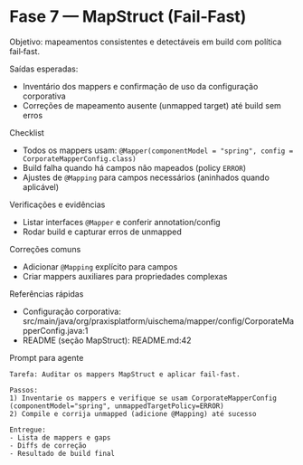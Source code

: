 # Fase 7 — MapStruct (Fail‑Fast)

Objetivo: mapeamentos consistentes e detectáveis em build com política fail‑fast.

Saídas esperadas:

- Inventário dos mappers e confirmação de uso da configuração corporativa
- Correções de mapeamento ausente (unmapped target) até build sem erros

Checklist

- Todos os mappers usam: `@Mapper(componentModel = "spring", config = CorporateMapperConfig.class)`
- Build falha quando há campos não mapeados (policy `ERROR`)
- Ajustes de `@Mapping` para campos necessários (aninhados quando aplicável)

Verificações e evidências

- Listar interfaces `@Mapper` e conferir annotation/config
- Rodar build e capturar erros de unmapped

Correções comuns

- Adicionar `@Mapping` explícito para campos
- Criar mappers auxiliares para propriedades complexas

Referências rápidas

- Configuração corporativa: src/main/java/org/praxisplatform/uischema/mapper/config/CorporateMapperConfig.java:1
- README (seção MapStruct): README.md:42

Prompt para agente

```
Tarefa: Auditar os mappers MapStruct e aplicar fail-fast.

Passos:
1) Inventarie os mappers e verifique se usam CorporateMapperConfig (componentModel="spring", unmappedTargetPolicy=ERROR)
2) Compile e corrija unmapped (adicione @Mapping) até sucesso

Entregue:
- Lista de mappers e gaps
- Diffs de correção
- Resultado de build final
```

